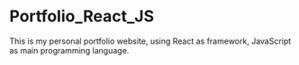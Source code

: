 # Portfolio_React_JS
This is my personal portfolio website, using React as framework, JavaScript as main programming language.
